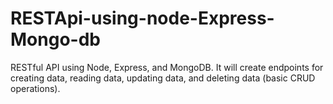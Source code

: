 # RESTApi-using-node-Express-Mongo-db
RESTful API using Node, Express, and MongoDB. It will create endpoints for creating data, reading data, updating data, and deleting data (basic CRUD operations).
